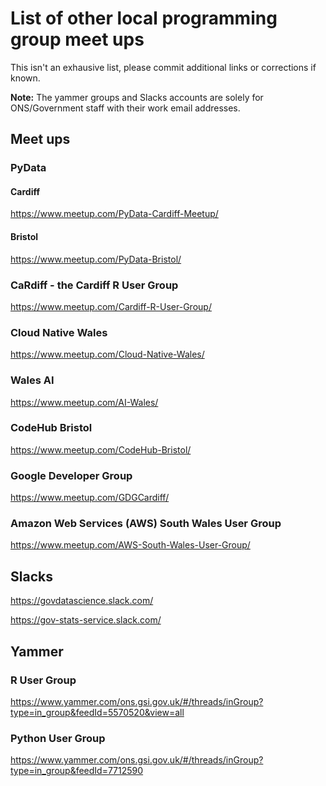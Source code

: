   # List of other local programming group meet ups 
  This isn't an exhausive list, please commit additional links or corrections if known. 
  
  **Note:** The yammer groups and Slacks accounts are solely for ONS/Government staff with their work email addresses.
  
  ## Meet ups
  ### PyData
  #### Cardiff
  https://www.meetup.com/PyData-Cardiff-Meetup/ 
  #### Bristol
  https://www.meetup.com/PyData-Bristol/
  
  ### CaRdiff - the Cardiff R User Group
  https://www.meetup.com/Cardiff-R-User-Group/
  
  ### Cloud Native Wales
  https://www.meetup.com/Cloud-Native-Wales/
  
  ### Wales AI
  https://www.meetup.com/AI-Wales/
  
  ### CodeHub Bristol
  https://www.meetup.com/CodeHub-Bristol/ 
  
  ### Google Developer Group
  https://www.meetup.com/GDGCardiff/
  
  ### Amazon Web Services (AWS) South Wales User Group
  https://www.meetup.com/AWS-South-Wales-User-Group/
  
  ## Slacks
  https://govdatascience.slack.com/
  
  https://gov-stats-service.slack.com/
  
  ## Yammer
  ### R User Group
  https://www.yammer.com/ons.gsi.gov.uk/#/threads/inGroup?type=in_group&feedId=5570520&view=all
  ### Python User Group
  https://www.yammer.com/ons.gsi.gov.uk/#/threads/inGroup?type=in_group&feedId=7712590
